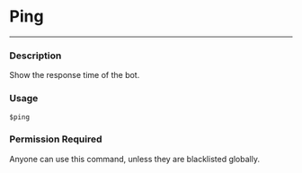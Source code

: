 # Ping
---
### Description
Show the response time of the bot.
### Usage
```
$ping
```
### Permission Required
Anyone can use this command, unless they are blacklisted globally.
